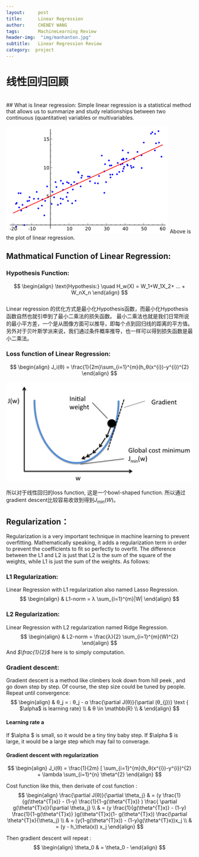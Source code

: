 ```yaml
---
layout:     post
title:      Linear Regression
author:     CHENEY WANG
tags: 		MachineLearning Review
header-img:  "img/manhanton.jpg"
subtitle:  	Linear Regression Review
category:  project
---
```

<!-- Start Writing Below in Markdown -->

# **线性回归回顾**
<br >
## What is linear regression:
Simple linear regression is a statistical method that allows us to summarize and study relationships between two continuous (quantitative) variables  or multivariables.

![linear regression picture](/img/Linear_regression.png)
Above is the plot of linear regression.
## Mathmatical Function of Linear Regression:
### Hypothesis Function:
$$
\begin{align} 
\text{Hypothesis:} \quad H_w(X) = W_1+W_1X_2+ ... + W_nX_n
\end{align}
$$
<br > Linear regression 的优化方式是最小化Hypothesis函数，而最小化Hypothesis函数自然也就引申到了最小二乘法的损失函数。
最小二乘法也就是我们日常所说的最小平方差，一个是从图像方面可以推导，即每个点到回归线的距离的平方值。 另外对于贝叶斯学派来说，我们通过条件概率推导，也一样可以得到损失函数是最小二乘法。

### Loss function of Linear Regression:
$$
\begin{align}
J_i(θ) = \frac{1}{2m}\sum_{i=1}^{m}(h_θ(x^{i})-y^{i})^{2}
\end{align}
$$

![cost function graph](\img\LR_cost_function.png)

所以对于线性回归的loss function, 这是一个bowl-shaped function. 所以通过gradient descent比较容易收敛到得到$J_{min}(W)$。

## Regularization：
Regularization is a very important technique in machine learning to prevent overfitting. Mathematically speaking, it adds a regularization term in order to prevent the coefficients to fit so perfectly to overfit. The difference between the L1 and L2 is just that L2 is the sum of the square of the weights, while L1 is just the sum of the weights. As follows:
### L1 Regularization:
Linear Regression with L1 regularization also named Lasso Regression.
$$ 
\begin{align}
& L1-norm = λ \sum_{i=1}^{m}|W|
\end{align}
$$

### L2 Regularization:
Linear Regression with L2 regularization named Ridge Regression.
$$ 
\begin{align}
& L2-norm = \frac{λ}{2} \sum_{i=1}^{m}(W)^{2}
\end{align}
$$
And *$\frac{1}{2}$* here is to simply computation. 

### Gradient descent:
Gradient descent is a method like climbers look down from hill peek , and go down step by step. Of course, the step size could be tuned by people.
Repeat until convergence:
$$
\begin{align}
& θ_j = : θ_j - α \frac{\partial J(θ)}{\partial (θ_{j})} \text { $\alpha$ is learning rate} \\
& θ \in \mathbb{R} \\
&
\end{align}
$$
#### Learning rate a
If $\alpha $ is small, so it would be a tiny tiny baby step.
If $\alpha $ is large, it would be a large step which may fail to converage.

#### Gradient descent with regularization
$$
\begin{align}
J_i(θ) = \frac{1}{2m} [ \sum_{i=1}^{m}(h_θ(x^{i})-y^{i})^{2} + \lambda \sum_{i=1}^{n} \theta^{2} 
\end{align}
$$

Cost function like this, then derivate of cost function :
$$
\begin{align}
\frac{\partial J(θ)}{\partial \theta_j} & = (y \frac{1}{g(\theta^{T}x)} - (1-y) \frac{1}{1-g(\theta^{T}x)} ) \frac{ \partial g(\theta^{T}x)}{\partial \theta_j} \\
& = (y \frac{1}{g(\theta^{T}x)} - (1-y) \frac{1}{1-g(\theta^{T}x)} )g(\theta^{T}x)(1- g(\theta^{T}x)) \frac{\partial \theta^{T}x}{\theta_j} \\
& = (y(1-g(\theta^{T}x)) - (1-y)g(\theta^{T}x))x_j \\
& = (y - h_\theta(x)) x_j
\end{align}
$$

Then gradient descent will repeat :
$$
\begin{align}
\theta_0 & = \theta_0 - 
\end{align}
$$






















